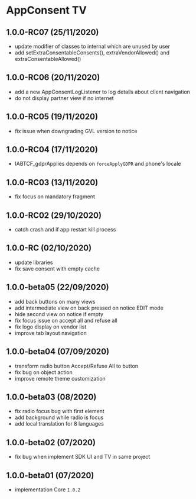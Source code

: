# AppConsent TV

## 1.0.0-RC07 (25/11/2020)
- update modifier of classes to internal which are unused by user
- add setExtraConsentableConsents(), extraVendorAllowed() and extraConsentableAllowed()

## 1.0.0-RC06 (20/11/2020)
- add a new AppConsentLogListener to log details about client navigation
- do not display partner view if no internet

## 1.0.0-RC05 (19/11/2020)
- fix issue when downgrading GVL version to notice

## 1.0.0-RC04 (17/11/2020)
- IABTCF_gdprApplies depends on `forceApplyGDPR` and phone's locale

## 1.0.0-RC03 (13/11/2020)
- fix focus on mandatory fragment

## 1.0.0-RC02 (29/10/2020)
- catch crash and if app restart kill process

## 1.0.0-RC (02/10/2020)
- update libraries
- fix save consent with empty cache

## 1.0.0-beta05 (22/09/2020)
- add back buttons on many views
- add intermediate view on back pressed on notice EDIT mode
- hide second view on notice if empty
- fix focus issue on accept all and refuse all
- fix logo display on vendor list
- improve tab layout navigation

## 1.0.0-beta04 (07/09/2020)
- transform radio button Accept/Refuse All to button
- fix bug on object action
- improve remote theme customization

## 1.0.0-beta03 (08/2020)
- fix radio focus bug with first element
- add background while radio is focus
- add local translation for 8 languages

## 1.0.0-beta02 (07/2020)
- fix bug when implement SDK UI and TV in same project 

## 1.0.0-beta01 (07/2020)
- implementation Core `1.0.2`
